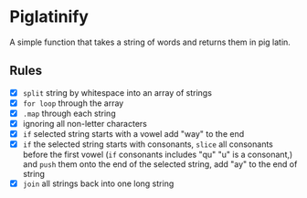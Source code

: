 # Piglatinify
A simple function that takes a string of words and returns them in pig latin.

## Rules
- [x] `split` string by whitespace into an array of strings
- [x] `for loop` through the array
- [x] `.map` through each string
- [x] ignoring all non-letter characters
- [x] `if` selected string starts with a vowel add "way" to the end
- [x] `if` the selected string starts with consonants, `slice` all consonants before the first vowel (`if` consonants includes "qu" "u" is a consonant,) and `push` them onto the end of the selected string, add "ay" to the end of string
- [x] `join` all strings back into one long string

